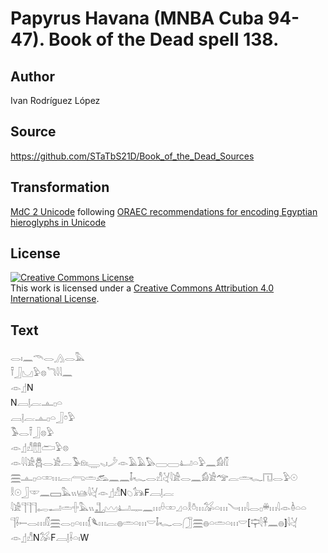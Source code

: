 # Papyrus Havana (MNBA Cuba 94-47). Book of the Dead spell 138.

## Author 

Ivan Rodríguez López

## Source 

https://github.com/STaTbS21D/Book_of_the_Dead_Sources

## Transformation 

[MdC 2 Unicode](https://statbs21d.github.io/mdc2unicode.html) following [ORAEC recommendations for encoding Egyptian hieroglyphs in Unicode](https://github.com/oraec/recommendations-encoding-hieroglyphs)

## License 

<a rel="license" href="http://creativecommons.org/licenses/by/4.0/"><img alt="Creative Commons License" style="border-width:0" src="https://i.creativecommons.org/l/by/4.0/88x31.png" /></a><br />This work is licensed under a <a rel="license" href="http://creativecommons.org/licenses/by/4.0/">Creative Commons Attribution 4.0 International License</a>.

## Text 

<hiero><rubrum>𓂋𓏤𓈖𓄭𓂋𓂻𓂋</rubrum>𓅓<br>
𓍋𓃀𓈋𓅱𓊖𓆓𓇋𓇋𓈖<br>
𓁹𓊨N<br>
N𓐙𓊤𓐛𓊵𓊪𓏏<br>
𓐙𓊤𓐛𓊵𓊪𓏏𓃀𓏌𓅱<br>
𓅣𓂋𓍋𓃀𓊖𓅱<br>
𓁹𓊨𓀭𓊽𓊽𓂧𓅱𓊖<br>
𓁹𓇋𓇋𓀀𓆣𓂋𓀀𓐛𓅣𓁶𓏤𓇾𓈅𓏤𓌳𓁹𓄿𓄿𓅃𓈀𓈀𓂞𓏏𓅱𓈖𓀁𓏁<br>
𓈗𓊵𓊪𓏏𓏒𓏥𓐛𓂺𓏛𓃹𓈖𓈖𓄤𓆑𓂋𓀭𓋔𓇋𓀀𓂋𓈖𓀁𓀀𓅠𓐛𓏛𓆑𓉔𓂋𓅱𓇳<br>
𓎛𓇳𓃀𓎱𓈖𓈙𓅓𓏭𓊞𓇋𓋔𓁹𓊨𓀭N𓆇𓃥F𓐙𓊤𓐛<br>
𓇋𓀀𓊹𓊹𓊹𓉻𓂝𓏛𓏶𓅓𓏭𓊻𓈉𓂞𓊃𓈖𓏥𓏐𓏒𓈎𓏏𓎛𓏊𓏥𓅮𓏏𓏥𓄏𓏥𓇋𓂋𓊪𓏉𓏥𓇋𓁹𓏈𓏏𓏏<br>
𓊹𓌢𓍿𓂋𓏥𓏁𓈗𓂋𓊪𓏏𓏥𓆴𓆰𓏥𓐛𓐍𓏛𓏏𓏥𓎟𓄤𓆑𓂋𓃂𓈗𓐍𓏏𓏛𓏏𓏥𓎟[𓊡𓇛𓋹𓈖𓐍]𓇋𓋔<br>
𓁹𓊨𓀭N𓅮F𓐙𓊤𓌢𓏏𓏤W<br></hiero>